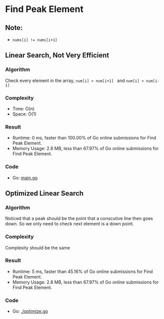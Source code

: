 # Find Peak Element



## Note:

- `nums[i] != nums[i+1]`


## Linear Search, Not Very Efficient



### Algorithm

Check every element in the array, `num[i] > num[i+1] ` and `num[i] > num[i-1]`


### Complexity

- Time: O(n)
- Space: O(1)


### Result

- Runtime: 0 ms, faster than 100.00% of Go online submissions for Find Peak Element.
- Memory Usage: 2.8 MB, less than 67.97% of Go online submissions for Find Peak Element.


### Code

- Go: [main.go](#maingo)


## Optimized Linear Search



### Algorithm

Noticed that a peak should be the point that a conscutive line then goes down. So we only need to check next element is a down point.


### Complexity

Complexity should be the same


### Result

- Runtime: 5 ms, faster than 45.16% of Go online submissions for Find Peak Element.
- Memory Usage: 2.8 MB, less than 67.97% of Go online submissions for Find Peak Element.


### Code

- Go: [./optimize.go](#optimizego)

